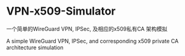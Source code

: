 # VPN-x509-Simulator
一个简单的WireGuard VPN, IPSec, 及相应的x509私有CA 架构模拟

A simple WireGuard VPN, IPSec, and corresponding x509 private CA architecture simulation

